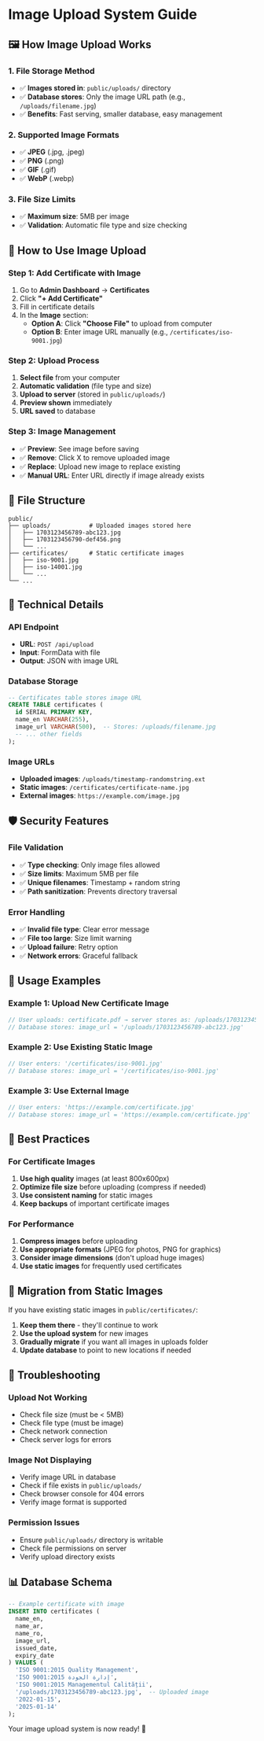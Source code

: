 # Image Upload System Guide

## 🖼️ **How Image Upload Works**

### **1. File Storage Method**
- ✅ **Images stored in**: `public/uploads/` directory
- ✅ **Database stores**: Only the image URL path (e.g., `/uploads/filename.jpg`)
- ✅ **Benefits**: Fast serving, smaller database, easy management

### **2. Supported Image Formats**
- ✅ **JPEG** (.jpg, .jpeg)
- ✅ **PNG** (.png)
- ✅ **GIF** (.gif)
- ✅ **WebP** (.webp)

### **3. File Size Limits**
- ✅ **Maximum size**: 5MB per image
- ✅ **Validation**: Automatic file type and size checking

## 🚀 **How to Use Image Upload**

### **Step 1: Add Certificate with Image**
1. Go to **Admin Dashboard** → **Certificates**
2. Click **"+ Add Certificate"**
3. Fill in certificate details
4. In the **Image** section:
   - **Option A**: Click **"Choose File"** to upload from computer
   - **Option B**: Enter image URL manually (e.g., `/certificates/iso-9001.jpg`)

### **Step 2: Upload Process**
1. **Select file** from your computer
2. **Automatic validation** (file type and size)
3. **Upload to server** (stored in `public/uploads/`)
4. **Preview shown** immediately
5. **URL saved** to database

### **Step 3: Image Management**
- ✅ **Preview**: See image before saving
- ✅ **Remove**: Click X to remove uploaded image
- ✅ **Replace**: Upload new image to replace existing
- ✅ **Manual URL**: Enter URL directly if image already exists

## 📁 **File Structure**

```
public/
├── uploads/           # Uploaded images stored here
│   ├── 1703123456789-abc123.jpg
│   ├── 1703123456790-def456.png
│   └── ...
├── certificates/      # Static certificate images
│   ├── iso-9001.jpg
│   ├── iso-14001.jpg
│   └── ...
└── ...
```

## 🔧 **Technical Details**

### **API Endpoint**
- **URL**: `POST /api/upload`
- **Input**: FormData with file
- **Output**: JSON with image URL

### **Database Storage**
```sql
-- Certificates table stores image URL
CREATE TABLE certificates (
  id SERIAL PRIMARY KEY,
  name_en VARCHAR(255),
  image_url VARCHAR(500),  -- Stores: /uploads/filename.jpg
  -- ... other fields
);
```

### **Image URLs**
- **Uploaded images**: `/uploads/timestamp-randomstring.ext`
- **Static images**: `/certificates/certificate-name.jpg`
- **External images**: `https://example.com/image.jpg`

## 🛡️ **Security Features**

### **File Validation**
- ✅ **Type checking**: Only image files allowed
- ✅ **Size limits**: Maximum 5MB per file
- ✅ **Unique filenames**: Timestamp + random string
- ✅ **Path sanitization**: Prevents directory traversal

### **Error Handling**
- ✅ **Invalid file type**: Clear error message
- ✅ **File too large**: Size limit warning
- ✅ **Upload failure**: Retry option
- ✅ **Network errors**: Graceful fallback

## 📱 **Usage Examples**

### **Example 1: Upload New Certificate Image**
```javascript
// User uploads: certificate.pdf → server stores as: /uploads/1703123456789-abc123.jpg
// Database stores: image_url = '/uploads/1703123456789-abc123.jpg'
```

### **Example 2: Use Existing Static Image**
```javascript
// User enters: '/certificates/iso-9001.jpg'
// Database stores: image_url = '/certificates/iso-9001.jpg'
```

### **Example 3: Use External Image**
```javascript
// User enters: 'https://example.com/certificate.jpg'
// Database stores: image_url = 'https://example.com/certificate.jpg'
```

## 🎯 **Best Practices**

### **For Certificate Images**
1. **Use high quality** images (at least 800x600px)
2. **Optimize file size** before uploading (compress if needed)
3. **Use consistent naming** for static images
4. **Keep backups** of important certificate images

### **For Performance**
1. **Compress images** before uploading
2. **Use appropriate formats** (JPEG for photos, PNG for graphics)
3. **Consider image dimensions** (don't upload huge images)
4. **Use static images** for frequently used certificates

## 🔄 **Migration from Static Images**

If you have existing static images in `public/certificates/`:

1. **Keep them there** - they'll continue to work
2. **Use the upload system** for new images
3. **Gradually migrate** if you want all images in uploads folder
4. **Update database** to point to new locations if needed

## 🚨 **Troubleshooting**

### **Upload Not Working**
- Check file size (must be < 5MB)
- Check file type (must be image)
- Check network connection
- Check server logs for errors

### **Image Not Displaying**
- Verify image URL in database
- Check if file exists in `public/uploads/`
- Check browser console for 404 errors
- Verify image format is supported

### **Permission Issues**
- Ensure `public/uploads/` directory is writable
- Check file permissions on server
- Verify upload directory exists

## 📊 **Database Schema**

```sql
-- Example certificate with image
INSERT INTO certificates (
  name_en, 
  name_ar, 
  name_ro,
  image_url,
  issued_date,
  expiry_date
) VALUES (
  'ISO 9001:2015 Quality Management',
  'ISO 9001:2015 إدارة الجودة',
  'ISO 9001:2015 Managementul Calității',
  '/uploads/1703123456789-abc123.jpg',  -- Uploaded image
  '2022-01-15',
  '2025-01-14'
);
```

Your image upload system is now ready! 🎉
